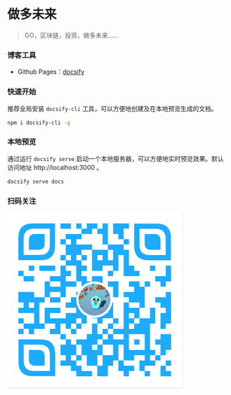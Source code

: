 # 做多未来

> GO，区块链，投资，做多未来......

### 博客工具

- Github Pages：[docsify](https://docsify.js.org/#/)

### 快速开始

推荐全局安装 `docsify-cli` 工具，可以方便地创建及在本地预览生成的文档。

```bash
npm i docsify-cli -g
```

### 本地预览

通过运行 `docsify serve` 启动一个本地服务器，可以方便地实时预览效果。默认访问地址 http://localhost:3000 。

```bash
docsify serve docs
```

### 扫码关注

<img width="400px" src="/docs/_media/longfeature.png">
